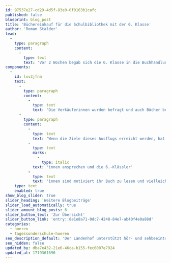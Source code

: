 ```yaml
---
id: 97537e27-cd29-4d5f-83e0-0f0163b1cafc
published: false
blueprint: blog_post
title: 'Büchereinkauf für die Schulbibliothek mit der 6. Klasse'
author: 'Roman Stalder'
lead:
  -
    type: paragraph
    content:
      -
        type: text
        text: 'Vor 2 Wochen begab sich die 6. Klasse in die Buchhandlung am Aarauer Bahnhof. Alle Schüler*innen durften stöbern und blättern, schauen und Klappentexte lesen, um schliesslich ein Buch auszuwählen.'
components:
  -
    id: lxv3jfnm
    text:
      -
        type: paragraph
        content:
          -
            type: text
            text: "Die Verkäuferinnen wurden befragt und auch Bücher bestellt, die nicht am Lager waren. Manche wussten genau, welches Thema sie interessiert. Die gewählten Bücher wurden von der Schulbibliothek gekauft und können dort ausgeliehen werden. Zuerst aber dürfen die Schüler*innen ihr ausgewähltes Buch lesen.\_"
      -
        type: paragraph
        content:
          -
            type: text
            text: 'Wenn die Ziele dieses Ausflugs erreicht werden, hat die Bibliothek neue Bücher, die viele Schüler'
          -
            type: text
            marks:
              -
                type: italic
            text: 'innen ansprechen und die 6.-Klässler'
          -
            type: text
            text: 'innen sind motiviert ihr Buch zu lesen und vielleicht gar den Zauber eines guten Buchs zu entdecken.'
    type: text
    enabled: true
show_blog_slider: true
slider_heading: 'Weitere Blogbeiträge'
slider_load_automatically: true
slider_amount_blog_posts: 6
slider_button_text: 'Zur Übersicht'
slider_button_link: 'entry::8e1e8a71-0dc7-4248-84e7-ab40f4e0a88d'
categories:
  - hoeren
  - tagessonderschule-hoeren
seo_description_default: 'Der Landenhof unterstützt hör- und sehbeeinträchtigte Kinder & Jugendliche in ihrem selbstbestimmten Leben durch Förderung ihrer Fähigkeiten & Entwicklung'
seo_hidden: false
updated_by: dba7e432-21e6-46ca-b155-fec6087e7924
updated_at: 1719361696
---
```

